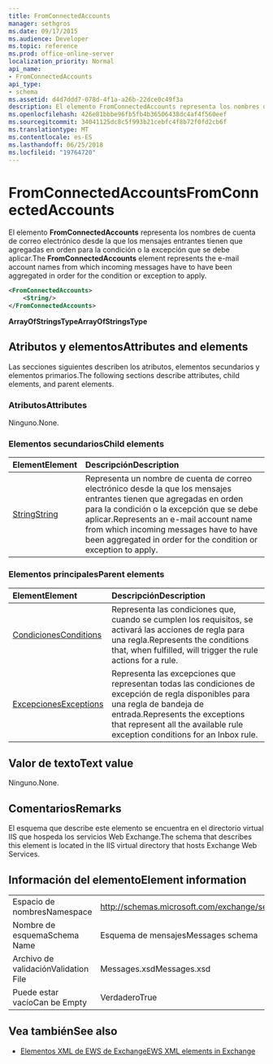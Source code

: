 ```yaml
---
title: FromConnectedAccounts
manager: sethgros
ms.date: 09/17/2015
ms.audience: Developer
ms.topic: reference
ms.prod: office-online-server
localization_priority: Normal
api_name:
- FromConnectedAccounts
api_type:
- schema
ms.assetid: d4d7ddd7-078d-4f1a-a26b-22dce0c49f3a
description: El elemento FromConnectedAccounts representa los nombres de cuenta de correo electrónico desde la que los mensajes entrantes tienen que agregadas en orden para la condición o la excepción que se debe aplicar.
ms.openlocfilehash: 426e81bbbe96fb5fb4b36506438dc4af4f560eef
ms.sourcegitcommit: 34041125dc8c5f993b21cebfc4f8b72f0fd2cb6f
ms.translationtype: MT
ms.contentlocale: es-ES
ms.lasthandoff: 06/25/2018
ms.locfileid: "19764720"
---
```

# <a name="fromconnectedaccounts"></a><span data-ttu-id="e9024-103">FromConnectedAccounts</span><span class="sxs-lookup"><span data-stu-id="e9024-103">FromConnectedAccounts</span></span>

<span data-ttu-id="e9024-104">El elemento **FromConnectedAccounts** representa los nombres de cuenta de correo electrónico desde la que los mensajes entrantes tienen que agregadas en orden para la condición o la excepción que se debe aplicar.</span><span class="sxs-lookup"><span data-stu-id="e9024-104">The **FromConnectedAccounts** element represents the e-mail account names from which incoming messages have to have been aggregated in order for the condition or exception to apply.</span></span> 
  
```XML
<FromConnectedAccounts>
    <String/>
</FromConnectedAccounts>
```

 <span data-ttu-id="e9024-105">**ArrayOfStringsType**</span><span class="sxs-lookup"><span data-stu-id="e9024-105">**ArrayOfStringsType**</span></span>
## <a name="attributes-and-elements"></a><span data-ttu-id="e9024-106">Atributos y elementos</span><span class="sxs-lookup"><span data-stu-id="e9024-106">Attributes and elements</span></span>

<span data-ttu-id="e9024-107">Las secciones siguientes describen los atributos, elementos secundarios y elementos primarios.</span><span class="sxs-lookup"><span data-stu-id="e9024-107">The following sections describe attributes, child elements, and parent elements.</span></span>
  
### <a name="attributes"></a><span data-ttu-id="e9024-108">Atributos</span><span class="sxs-lookup"><span data-stu-id="e9024-108">Attributes</span></span>

<span data-ttu-id="e9024-109">Ninguno.</span><span class="sxs-lookup"><span data-stu-id="e9024-109">None.</span></span>
  
### <a name="child-elements"></a><span data-ttu-id="e9024-110">Elementos secundarios</span><span class="sxs-lookup"><span data-stu-id="e9024-110">Child elements</span></span>

|<span data-ttu-id="e9024-111">**Element**</span><span class="sxs-lookup"><span data-stu-id="e9024-111">**Element**</span></span>|<span data-ttu-id="e9024-112">**Descripción**</span><span class="sxs-lookup"><span data-stu-id="e9024-112">**Description**</span></span>|
|:-----|:-----|
|[<span data-ttu-id="e9024-113">String</span><span class="sxs-lookup"><span data-stu-id="e9024-113">String</span></span>](string.md) <br/> |<span data-ttu-id="e9024-114">Representa un nombre de cuenta de correo electrónico desde la que los mensajes entrantes tienen que agregadas en orden para la condición o la excepción que se debe aplicar.</span><span class="sxs-lookup"><span data-stu-id="e9024-114">Represents an e-mail account name from which incoming messages have to have been aggregated in order for the condition or exception to apply.</span></span>  <br/> |
   
### <a name="parent-elements"></a><span data-ttu-id="e9024-115">Elementos principales</span><span class="sxs-lookup"><span data-stu-id="e9024-115">Parent elements</span></span>

|<span data-ttu-id="e9024-116">**Element**</span><span class="sxs-lookup"><span data-stu-id="e9024-116">**Element**</span></span>|<span data-ttu-id="e9024-117">**Descripción**</span><span class="sxs-lookup"><span data-stu-id="e9024-117">**Description**</span></span>|
|:-----|:-----|
|[<span data-ttu-id="e9024-118">Condiciones</span><span class="sxs-lookup"><span data-stu-id="e9024-118">Conditions</span></span>](conditions.md) <br/> |<span data-ttu-id="e9024-119">Representa las condiciones que, cuando se cumplen los requisitos, se activará las acciones de regla para una regla.</span><span class="sxs-lookup"><span data-stu-id="e9024-119">Represents the conditions that, when fulfilled, will trigger the rule actions for a rule.</span></span>  <br/> |
|[<span data-ttu-id="e9024-120">Excepciones</span><span class="sxs-lookup"><span data-stu-id="e9024-120">Exceptions</span></span>](exceptions.md) <br/> |<span data-ttu-id="e9024-121">Representa las excepciones que representan todas las condiciones de excepción de regla disponibles para una regla de bandeja de entrada.</span><span class="sxs-lookup"><span data-stu-id="e9024-121">Represents the exceptions that represent all the available rule exception conditions for an Inbox rule.</span></span>  <br/> |
   
## <a name="text-value"></a><span data-ttu-id="e9024-122">Valor de texto</span><span class="sxs-lookup"><span data-stu-id="e9024-122">Text value</span></span>

<span data-ttu-id="e9024-123">Ninguno.</span><span class="sxs-lookup"><span data-stu-id="e9024-123">None.</span></span>
  
## <a name="remarks"></a><span data-ttu-id="e9024-124">Comentarios</span><span class="sxs-lookup"><span data-stu-id="e9024-124">Remarks</span></span>

<span data-ttu-id="e9024-125">El esquema que describe este elemento se encuentra en el directorio virtual IIS que hospeda los servicios Web Exchange.</span><span class="sxs-lookup"><span data-stu-id="e9024-125">The schema that describes this element is located in the IIS virtual directory that hosts Exchange Web Services.</span></span>
  
## <a name="element-information"></a><span data-ttu-id="e9024-126">Información del elemento</span><span class="sxs-lookup"><span data-stu-id="e9024-126">Element information</span></span>

|||
|:-----|:-----|
|<span data-ttu-id="e9024-127">Espacio de nombres</span><span class="sxs-lookup"><span data-stu-id="e9024-127">Namespace</span></span>  <br/> |http://schemas.microsoft.com/exchange/services/2006/messages  <br/> |
|<span data-ttu-id="e9024-128">Nombre de esquema</span><span class="sxs-lookup"><span data-stu-id="e9024-128">Schema Name</span></span>  <br/> |<span data-ttu-id="e9024-129">Esquema de mensajes</span><span class="sxs-lookup"><span data-stu-id="e9024-129">Messages schema</span></span>  <br/> |
|<span data-ttu-id="e9024-130">Archivo de validación</span><span class="sxs-lookup"><span data-stu-id="e9024-130">Validation File</span></span>  <br/> |<span data-ttu-id="e9024-131">Messages.xsd</span><span class="sxs-lookup"><span data-stu-id="e9024-131">Messages.xsd</span></span>  <br/> |
|<span data-ttu-id="e9024-132">Puede estar vacío</span><span class="sxs-lookup"><span data-stu-id="e9024-132">Can be Empty</span></span>  <br/> |<span data-ttu-id="e9024-133">Verdadero</span><span class="sxs-lookup"><span data-stu-id="e9024-133">True</span></span>  <br/> |
   
## <a name="see-also"></a><span data-ttu-id="e9024-134">Vea también</span><span class="sxs-lookup"><span data-stu-id="e9024-134">See also</span></span>



- [<span data-ttu-id="e9024-135">Elementos XML de EWS de Exchange</span><span class="sxs-lookup"><span data-stu-id="e9024-135">EWS XML elements in Exchange</span></span>](ews-xml-elements-in-exchange.md)

